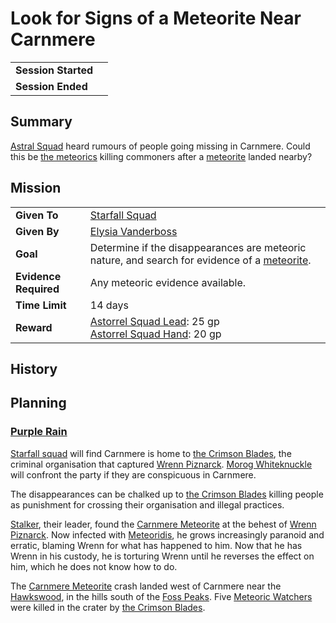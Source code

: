 # Look for Signs of a Meteorite Near Carnmere

|||
| --- | --- |
| **Session Started** | | storyline.2
| **Session Ended** | |

## Summary

[Astral Squad](../../organisations/astorrel/squads/astral-squad.md) heard rumours of people going missing in Carnmere. Could this be [the meteorics](../../lineages/the-meteorics.md) killing commoners after a [meteorite](../../items/meteoric/meteorite.md) landed nearby?

## Mission

|||
| --- | --- |
| **Given To** | [Starfall Squad](../../organisations/astorrel/squads/starfall-squad.md) |
| **Given By** | [Elysia Vanderboss](../../characters/elysia-vanderboss.md) |
| **Goal** | Determine if the disappearances are meteoric nature, and search for evidence of a [meteorite](../../items/meteoric/meteorite.md). |
| **Evidence Required** | Any meteoric evidence available. |
| **Time Limit** | 14 days |
| **Reward** | [Astorrel Squad Lead](../../organisations/astorrel/ranks/astorrel-squad-lead.md): 25 gp<br>[Astorrel Squad Hand](../../organisations/astorrel/ranks/astorrel-squad-hand.md): 20 gp |

## History

## Planning

### [Purple Rain](../../campaigns/C1-purple-rain.md)

[Starfall squad](../../organisations/astorrel/squads/starfall-squad.md) will find Carnmere is home to [the Crimson Blades](../../organisations/the-crimson-blades.md), the criminal organisation that captured [Wrenn Piznarck](../../characters/wrenn-piznarck.md). [Morog Whiteknuckle](../../characters/morog-whiteknuckle.md) will confront the party if they are conspicuous in Carnmere.

The disappearances can be chalked up to [the Crimson Blades](../../organisations/the-crimson-blades.md) killing people as punishment for crossing their organisation and illegal practices.

[Stalker](../../characters/stalker.md), their leader, found the [Carnmere Meteorite](../../items/meteoric/meteorites/carnmere-meteorite.md) at the behest of [Wrenn Piznarck](../../characters/wrenn-piznarck.md). Now infected with [Meteoridis](../../mechanics/roleplay/meteoridis.md), he grows increasingly paranoid and erratic, blaming Wrenn for what has happened to him. Now that he has Wrenn in his custody, he is torturing Wrenn until he reverses the effect on him, which he does not know how to do.

The [Carnmere Meteorite](../../items/meteoric/meteorites/carnmere-meteorite.md) crash landed west of Carnmere near the [Hawkswood](../../places/forests/hawkswood.md), in the hills south of the [Foss Peaks](../../places/mountains/foss-peaks.md). Five [Meteoric Watchers](../../creatures/meteoric-watcher.md) were killed in the crater by [the Crimson Blades](../../organisations/the-crimson-blades.md).
